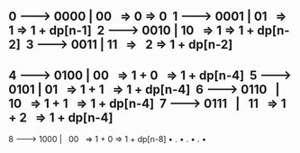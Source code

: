 ​
0 ---> 0000  |  00   =>  0  => 0
​
1 ---> 0001  |  01   =>  1  => 1 + dp[n-1]
​
2 ---> 0010  |  10   =>  1  => 1 + dp[n-2]
​
3 ---> 0011  |  11   =>   2  => 1 + dp[n-2]
​
--------------
4 ---> 0100  |  00    =>  1 + 0   => 1 + dp[n-4]
​
5 ---> 0101  |  01    =>  1 + 1   => 1 + dp[n-4]
​
6 ---> 0110   |  10   =>  1 + 1   => 1 + dp[n-4]
​
7 ---> 0111   |   11   =>  1 + 2   => 1 + dp[n-4]
​
--------------
8 ---> 1000  |   00   =>  1 + 0 => 1 + dp[n-8]
•
.
•
.
•
.
•